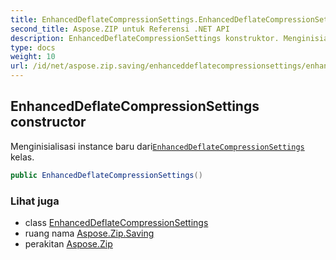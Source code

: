 ```yaml
---
title: EnhancedDeflateCompressionSettings.EnhancedDeflateCompressionSettings
second_title: Aspose.ZIP untuk Referensi .NET API
description: EnhancedDeflateCompressionSettings konstruktor. Menginisialisasi instance baru dariEnhancedDeflateCompressionSettings kelas.
type: docs
weight: 10
url: /id/net/aspose.zip.saving/enhanceddeflatecompressionsettings/enhanceddeflatecompressionsettings/
---
```

## EnhancedDeflateCompressionSettings constructor

Menginisialisasi instance baru dari[`EnhancedDeflateCompressionSettings`](../) kelas.

```csharp
public EnhancedDeflateCompressionSettings()
```

### Lihat juga

* class [EnhancedDeflateCompressionSettings](../)
* ruang nama [Aspose.Zip.Saving](../../enhanceddeflatecompressionsettings/)
* perakitan [Aspose.Zip](../../../)


